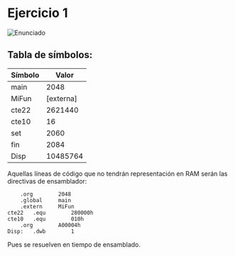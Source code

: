 # Ejercicio 1

![Enunciado](https://github.com/Lukas-De-Angelis-Riva/Estructura-Assembly/blob/master/Guia6/Ejercicio01/Enunciado.JPG)

## Tabla de símbolos:
| Símbolo| Valor |
| --- | --- |
| main | 2048 |
| MiFun | [externa] |
| cte22 | 2621440 |
| cte10 | 16 |
| set | 2060 |
| fin | 2084 |
| Disp | 10485764 |

Aquellas líneas de código que no tendrán representación en RAM serán las directivas de ensamblador:

```assembly
	.org 		2048
	.global 	main
	.extern 	MiFun
cte22 	.equ 		280000h
cte10 	.equ 		010h
	.org 		A00004h
Disp: 	.dwb 		1
```

Pues se resuelven en tiempo de ensamblado.
